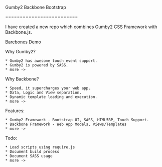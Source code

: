 Gumby2 Backbone Bootstrap

=========================

I have created a new repo which combines Gumby2 CSS Framework with Backbone.js.

<a href="http://jquery4u.com/demos/gumby2-backbone-bootstrap/">Barebones Demo</a>

Why Gumby2?

	* Gumby2 has awesome touch event support.
	* Gumby2 is powered by SASS.
	* more -> 

Why Backbone?

	* Speed, it supercharges your web app.
	* Data, Logic and View separation.
	* Dynamic template loading and execution.
	* more -> 

Features:

	* Gumby2 Framework - Bootstrap UI, SASS, HTML5BP, Touch Support.
	* Backbone Framework - Web App Models, Views/Templates 
	* more -> 

Todo:

	* Load scripts using require.js
	* Document build process
	* Document SASS usage
	* more -> 

